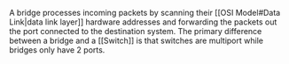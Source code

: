 A bridge processes incoming packets by scanning their [[OSI Model#Data Link|data link layer]] hardware addresses and forwarding the packets out the port connected to the destination system. The primary difference between a bridge and a [[Switch]] is that switches are multiport while bridges only have 2 ports.